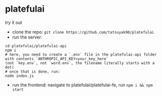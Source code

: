# platefulai

try it out

- clone the repo: `git clone https://github.com/tatsuyak90/platefulai`
- run the server:
```
cd platefulai/platefulai-api
npm i
# here, you need to create a `.env` file in the platefulai-api folder with contents `ANTHROPIC_API_KEY=your_key_here`
(not `key.env`, not `word.env`, the filename literally starts with a dot)
# once that is done, run:
node index.js
```
- run the frontend: navigate to platefulai/platefulai-fe, run `npm i && npm start`
